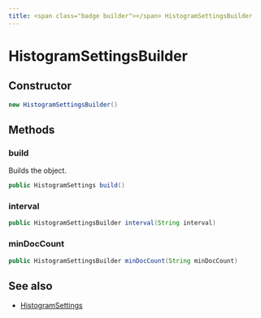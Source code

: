 ```yaml
---
title: <span class="badge builder"></span> HistogramSettingsBuilder
---
```

# <span class="badge builder"></span> HistogramSettingsBuilder

## Constructor

```java
new HistogramSettingsBuilder()
```
## Methods

### <span class="badge object-method"></span> build

Builds the object.

```java
public HistogramSettings build()
```

### <span class="badge object-method"></span> interval

```java
public HistogramSettingsBuilder interval(String interval)
```

### <span class="badge object-method"></span> minDocCount

```java
public HistogramSettingsBuilder minDocCount(String minDocCount)
```

## See also

 * <span class="badge object-type-class"></span> [HistogramSettings](./object-HistogramSettings.md)
